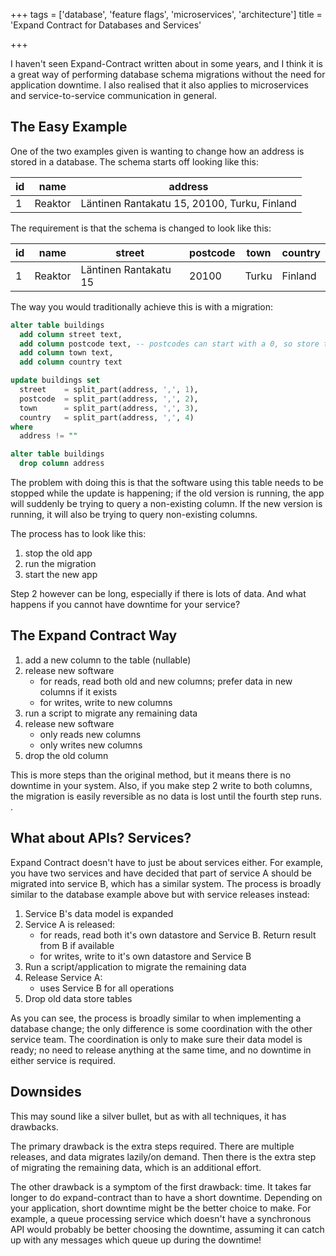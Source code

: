 +++
tags = ['database', 'feature flags', 'microservices', 'architecture']
title = 'Expand Contract for Databases and Services'

+++

I haven't seen Expand-Contract written about in some years, and I think it is a great way of performing database schema migrations without the need for application downtime.  I also realised that it also applies to microservices and service-to-service communication in general.


## The Easy Example

One of the two examples given is wanting to change how an address is stored in a database.  The schema starts off looking like this:

| id | name | address |
|----|------|---------|
| 1  | Reaktor | Läntinen Rantakatu 15, 20100, Turku, Finland |

The requirement is that the schema is changed to look like this:

| id | name | street | postcode | town | country |
|----|------|--------|----------|------|---------|
| 1  | Reaktor | Läntinen Rantakatu 15 | 20100 | Turku | Finland |

The way you would traditionally achieve this is with a migration:

```sql
alter table buildings
  add column street text,
  add column postcode text, -- postcodes can start with a 0, so store them as text
  add column town text,
  add column country text

update buildings set
  street    = split_part(address, ',', 1),
  postcode  = split_part(address, ',', 2),
  town      = split_part(address, ',', 3),
  country   = split_part(address, ',', 4)
where
  address != ""

alter table buildings
  drop column address
```

The problem with doing this is that the software using this table needs to be stopped while the update is happening; if the old version is running, the app will suddenly be trying to query a non-existing column.  If the new version is running, it will also be trying to query non-existing columns.

The process has to look like this:

1.  stop the old app
2.  run the migration
3.  start the new app

Step 2 however can be long, especially if there is lots of data.  And what happens if you cannot have downtime for your service?

## The Expand Contract Way

1.  add a new column to the table (nullable)
2.  release new software
    - for reads, read both old and new columns; prefer data in new columns if it exists
    - for writes, write to new columns
3.  run a script to migrate any remaining data
4.  release new software
    - only reads new columns
    - only writes new columns
5.  drop the old column

This is more steps than the original method, but it means there is no downtime in your system.  Also, if you make step 2 write to both columns, the migration is easily reversible as no data is lost until the fourth step runs.
.
## What about APIs?  Services?

Expand Contract doesn't have to just be about services either.  For example, you have two services and have decided that part of service A should be migrated into service B, which has a similar system.  The process is broadly similar to the database example above but with service releases instead:

1.  Service B's data model is expanded
2.  Service A is released:
    - for reads, read both it's own datastore and Service B.  Return result from B if available
    - for writes, write to it's own datastore and Service B
3.  Run a script/application to migrate the remaining data
4.  Release Service A:
    - uses Service B for all operations
5.  Drop old data store tables

As you can see, the process is broadly similar to when implementing a database change; the only difference is some coordination with the other service team.  The coordination is only to make sure their data model is ready; no need to release anything at the same time, and no downtime in either service is required.

## Downsides

This may sound like a silver bullet, but as with all techniques, it has drawbacks.

The primary drawback is the extra steps required.  There are multiple releases, and data migrates lazily/on demand.  Then there is the extra step of migrating the remaining data, which is an additional effort.

The other drawback is a symptom of the first drawback: time.  It takes far longer to do expand-contract than to have a short downtime.  Depending on your application, short downtime might be the better choice to make.  For example, a queue processing service which doesn't have a synchronous API would probably be better choosing the downtime, assuming it can catch up with any messages which queue up during the downtime!
